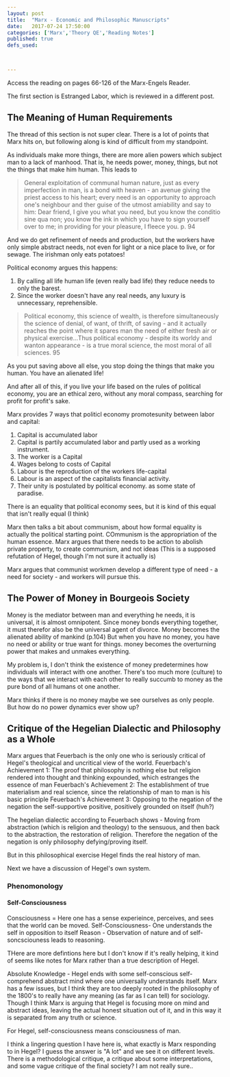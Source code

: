 ```yaml
---
layout: post
title:  "Marx - Economic and Philosophic Manuscripts"
date:   2017-07-24 17:50:00
categories: ['Marx','Theory QE','Reading Notes']
published: true
defs_used:



---
```


Access the reading on pages 66-126 of the Marx-Engels Reader.

The first section is Estranged Labor, which is reviewed in a different post.

## The Meaning of Human Requirements

The thread of this section is not super clear. There is a lot of points that Marx hits on, but following along is kind of difficult from my standpoint.


As individuals make more things, there are more alien powers which subject man to a lack of manhood. That is, he needs power, money, things, but not the things that make him human. This leads to
> General exploitation of communal human nature, just as every imperfection in man, is a bond with heaven - an avenue giving the priest access to his heart; every need is an opportunity to approach one's neighbour and ther guise of the utmost amiability and say to him: Dear friend, I give you what you need, but you know the conditio sine qua non; you  know the ink in which you have to sign yourself over to me; in providing for your pleasure, I fleece you. p. 94

And we do get refinement of needs and production, but the workers have only simple abstract needs, not even for light or a nice place to live, or for sewage. The irishman only eats potatoes!

Political economy argues this happens:
1. By calling all life human life (even really bad life) they reduce needs to only the barest.
2. Since the worker doesn't have any real needs, any luxury is unnecessary, reprehensible.
>Political economy, this science of wealth, is therefore simultaneously the science of denial, of want, of thrift, of saving - and it actually reaches the point where it spares man the need of either fresh air or physical exercise...Thus political economy - despite its worldy and wanton appearance - is a true moral science, the most moral of all sciences. 95

As you put saving above all else, you stop doing the things that make you human. You have an alienated life!

And after all of this, if you live your life based on the rules of political economy, you are an ethical zero, without any moral compass, searching for profit for profit's sake.

Marx provides 7 ways that politicl economy promotesunity between labor and capital:
1. Capital is accumulated labor
2. Capital is partily accumulated labor and partly used as a working instrument.
3. The worker is a Capital
4. Wages belong to costs of Capital
5. Labour is the reproduction of the workers life-capital
6. Labour is an aspect of the capitalists financial activity.
7. Their unity is postulated by political economy. as some state of paradise.

There is an equality that political economy sees, but it is kind of this equal that isn't really equal (I think)

Marx then talks a bit about communism, about how formal equality is actually the political starting point. COmmunism is the appropriation of the human essence. Marx argues that there needs to be action to abolish private property, to create communism, and not ideas (This is a supposed refutation of Hegel, though I'm not sure it actually is)

Marx argues that communist workmen develop a different type of need - a need for society - and workers will pursue this.


## The Power of Money in Bourgeois Society

Money is the mediator between man and everything he needs, it is universal, it is almost omnipotent.
Since money bonds everything together, it must therefor also be the universal agent of divorce. Money becomes the alienated ability of mankind (p.104) But when you have no money, you have no  need or ability or true want for things.
money becomes the overturning power that makes and unmakes everything.

My problem is, I don't think the existence of money predetermines how individuals will interact with one another. There's too much more (culture) to the ways that we interact with each other to really succumb to money as the pure bond of all humans ot one another.

Marx thinks if there is no money maybe we see ourselves as only people. But how do no power dynamics  ever show up?

## Critique of the Hegelian Dialectic and Philosophy as a Whole

Marx argues that Feuerbach is the only one who is seriously critical of Hegel's theological and uncritical view of the world.
<def>Feuerbach's Achievement 1: The proof that philosophy is nothing else but religion rendered into thought and thinking expounded,  which estranges the essence of man</def>
<def>Feuerbach's Achievement 2: The establishment of true materialism and real science, since the relationship of man to man is his basic principle</def>
<def>Feuerbach's Achievement 3: Opposing to the negation of the negation the self-supportive positive, positively grounded on itself (huh?) </def>

The hegelian dialectic according to Feuerbach shows - Moving from abstraction (which is religion and theology) to the sensuous, and then back to the abstraction, the restoration of religion.
Therefore the negation of the negation is only philosophy defying/proving itself.

But in this philosophical exercise Hegel finds the real history of man.

Next we have a discussion of Hegel's own system.

### Phenomonology
#### Self-Consciousness
Consciousness = Here one has a sense experieince, perceives, and sees that  the world can be moved.
Self-Consciousness- One understands the self in opposition to itself
Reason - Observation of nature and of self-soncsciouness leads to reasoning.

THere are more defintions here but I don't know if it's really helping, it kind of seems like notes for Marx rather than a true description of Hegel.

Absolute Knowledge - Hegel ends with some self-conscious self-comprehend abstract mind where one universally understands itself. Marx has a few issues, but I think they are too deeply rooted in the philosophy of the 1800's to really have any meaning (as far as I can tell) for sociology. Though I think Marx is arguing that Hegel is focusing more on mind and abstract ideas, leaving the actual honest situation out of it, and in this way it is separated from any truth or science.

For Hegel, self-consciousness means consciousness of man.

I think a lingering question I have here is, what exactly is Marx responding to in Hegel? I guess the answer is "A lot" and we see it on different levels. There is a methodological critique, a critique about some interpretations, and some vague critique of the final society? I am not really sure..  
